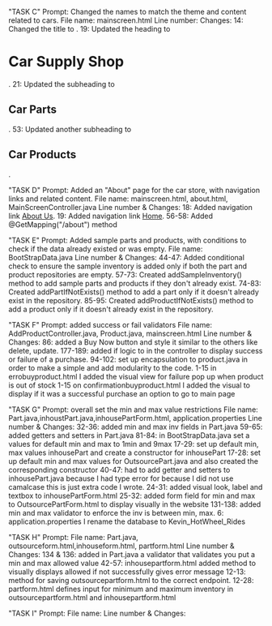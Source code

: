 "TASK C"
Prompt: Changed the names to match the theme and content related to cars.
File name: mainscreen.html
Line number:
Changes:
14: Changed the title to <title>Kevin's Hot Wheels Dealership</title>.
19: Updated the heading to <h1>Car Supply Shop</h1>.
21: Updated the subheading to <h2>Car Parts</h2>.
53: Updated another subheading to <h2>Car Products</h2>.


"TASK D"
Prompt: Added an "About" page for the car store, with navigation links and related content.
File name: mainscreen.html, about.html, MainScreenController.java
Line number & Changes:
18: Added navigation link <a href="/about">About Us</a>.
19: Added navigation link <a href="/">Home</a>.
56-58: Added @GetMapping("/about") method


"TASK E"
Prompt: Added sample parts and products, with conditions to check if the data already existed or was empty.
File name: BootStrapData.java
Line number & Changes:
44-47: Added conditional check to ensure the sample inventory is added only if both the part and product repositories are empty.
57-73: Created addSampleInventory() method to add sample parts and products if they don't already exist.
74-83: Created addPartIfNotExists() method to add a part only if it doesn't already exist in the repository.
85-95: Created addProductIfNotExists() method to add a product only if it doesn't already exist in the repository.

"TASK F" 
Prompt: added success or fail validators
File name: AddProductController.java, Product.java, mainscreen.html
Line number & Changes:
86: added a Buy Now button and style it similar to the others like delete, update.
177-189: added if logic to in the controller to display success or failure of a purchase.
94-102: set up encapsulation to product.java in order to make a simple and add modularity to the code.
1-15 in errobuyproduct.html I added the visual view for failure pop up when product is out of stock
1-15 on confirmationbuyproduct.html I added the visual to display if it was a successful purchase an option to go to main page

"TASK G"
Prompt: overall set the min and max value restrictions 
File name: Part.java,inhoustPart.java,inhousePartForm.html, application.properties
Line number & Changes: 
32-36: added min and max inv fields in Part.java
59-65: added getters and setters in Part.java
81-84: in BootStrapData.java set a values for default min and max to 1min and 9max
17-29: set up default min, max values inhousePart and create a constructor for inhousePart
17-28: set up default min and max values for OutsourcePart.java and also created the corresponding constructor
40-47: had to add getter and setters to inhousePart.java because I had type error for because I did not use camalcase this is just extra code I wrote.
24-31: added visual look, label and textbox to inhousePartForm.html
25-32: added form field for min and max to OutsourcePartForm.html to display visually in the website
131-138: added min and max validator to enforce the inv is between min, max.
6: application.properties I rename the database to Kevin_HotWheel_Rides

"TASK H"
Prompt:
File name: Part.java, outsourceform.html,inhouseform.html, partform.html
Line number & Changes:
134 & 136: added in Part.java a validator that validates you put a min and max allowed value
42-57: inhousepartform.html added method to visually displays allowed if not successfully gives error message
12-13: method for saving outsourcepartform.html to the correct endpoint.
12-28: partform.html defines input for minimum and maximum inventory in outsourcepartform.html and inhousepartform.html

"TASK I"
Prompt:
File name: 
Line number & Changes:


 